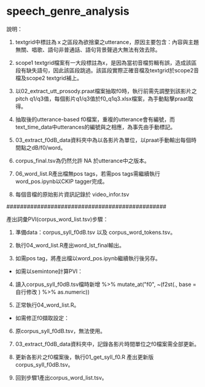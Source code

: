 # speech_genre_analysis
說明：

1. textgrid中標註為ｘ之區段為欲捨棄之utterance，原因主要包含：內容與主題無關、唱歌、語句非普通話、語句背景聲過大無法有效去除。

2. scope1 textgrid檔案有一大段標註為x，是因為當初音檔剪輯有誤，造成該區段有缺失語句，因此該區段跳過。該區段實際正確音檔及textgrid於scope2音檔及scope2 textgrid補上。

3. 以02_extract_utt_prosody.praat檔案抽取f0時，執行前需先調整到該影片之pitch q1/q3值，每個影片q1/q3值於f0_q1q3.xlsx檔案，為手動點擊praat取得。

4. 抽取後的utterance-based f0檔案，重複的utterance會有編號，而text_time_data中utterances的編號與之相應，為事先由手動標記。

5. 03_extract_f0dB_data資料夾中為以各影片為單位，以praat手動輸出每個時間點之dB/f0/word。

6. corpus_final.tsv為仍然允許 NA 於utterance中之版本。

7. 06_word_list.R產出檔無pos tags，若需pos tags需繼續執行word_pos.ipynb以CKIP tagger完成。

8. 每個音檔的原始影片資訊記錄於 video_infor.tsv

###############################################

產出詞彙PVI(corpus_word_list.tsv)步驟：

1. 準備data：corpus_syll_f0dB.tsv 以及 corpus_word_tokens.tsv。

2. 執行04_word_list.R產出word_lst_final輸出。

3. 如需pos tag，將產出檔以word_pos.ipynb繼續執行後另存。


* 如需以semintone計算PVI：

4. 讀入corpus_syll_f0dB.tsv檔時新增 %>% mutate_at("f0", ~(f2st(., base = 自行修改 ) %>% as.numeric))

5. 正常執行04_word_list.R。


* 如需修正f0擷取設定：

6. 原corpus_syll_f0dB.tsv，無法使用。

7. 03_extract_f0dB_data資料夾中，記錄各影片時間單位之f0檔案需全部更新。

8. 更新各影片之f0檔案後，執行01_get_syll_f0.R 產出更新版corpus_syll_f0dB.tsv。

9. 回到步驟1產出corpus_word_list.tsv。

